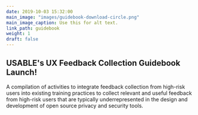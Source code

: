 ```yaml
---
date: 2019-10-03 15:32:00
main_image: "images/guidebook-download-circle.png"
main_image_caption: Use this for alt text.
link_path: guidebook
weight: 1
draft: false
---
```


<h2><span class="orange">USABLE's</span> UX Feedback Collection Guidebook Launch!</h2>
<p>A compilation of activities to integrate feedback collection from high-risk users into existing training practices to collect relevant and useful feedback from high-risk users that are typically underrepresented in the design and development of open source privacy and security tools.  </p>

<!--
<h2>What's Happening with <span class="orange">USABLE</span>?</h2>
<p>Check out the latest updates from the USABLE project and partners, including our involvement at relevant events!</p>
-->
